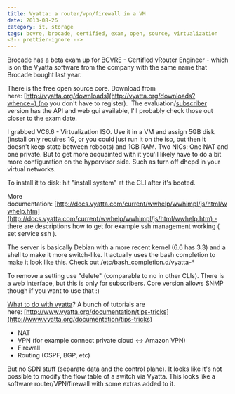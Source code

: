 ```yaml
---
title: Vyatta: a router/vpn/firewall in a VM
date: 2013-08-26
category: it, storage
tags: bcvre, brocade, certified, exam, open, source, virtualization
<!-- prettier-ignore -->
---
```


Brocade has a beta exam up for
[BCVRE](http://community.brocade.com/docs/DOC-3336) - Certified vRouter
Engineer - which is on the Vyatta software from the company with the same name
that Brocade bought last year.

There is the free open source core. Download from
here: [http://vyatta.org/downloads](http://vyatta.org/downloads?whence=) (no you
don't have to register).  The
evaluation/[subscriber](http://www.vyatta.com/product/vyatta-network-os/get-started)
version has the API and web gui available, I'll probably check those out closer
to the exam date.

I grabbed VC6.6 - Virtualization ISO. Use it in a VM and assign 5GB disk
(install only requires 1G, or you could just run it on the iso, but then it
doesn't keep state between reboots) and 1GB RAM. Two NICs: One NAT and one
private. But to get more acquainted with it you'll likely have to do a bit more
configuration on the hypervisor side. Such as turn off dhcpd in your virtual
networks.

To install it to disk: hit "install system" at the CLI after it's booted.

More
documentation: [http://docs.vyatta.com/current/wwhelp/wwhimpl/js/html/wwhelp.htm](http://docs.vyatta.com/current/wwhelp/wwhimpl/js/html/wwhelp.htm) -
there are descriptions how to get for example ssh management working ( set
service ssh ).

The server is basically Debian with a more recent kernel (6.6 has 3.3) and a
shell to make it more switch-like. It actually uses the bash completion to make
it look like this. Check out /etc/bash_completion.d/vyatta-\*

To remove a setting use "delete" (comparable to no in other CLIs). There is a
web interface, but this is only for subscribers. Core version allows SNMP though
if you want to use that :)

[What to do with vyatta](http://www.vyatta.org/documentation)? A bunch of
tutorials are
here: [http://www.vyatta.org/documentation/tips-tricks](http://www.vyatta.org/documentation/tips-tricks)

- NAT
- VPN (for example connect private cloud <-> Amazon VPN)
- Firewall
- Routing (OSPF, BGP, etc)

But no SDN stuff (separate data and the control plane). It looks like it's not
possible to modify the flow table of a switch via Vyatta. This looks like a
software router/VPN/firewall with some extras added to it.
